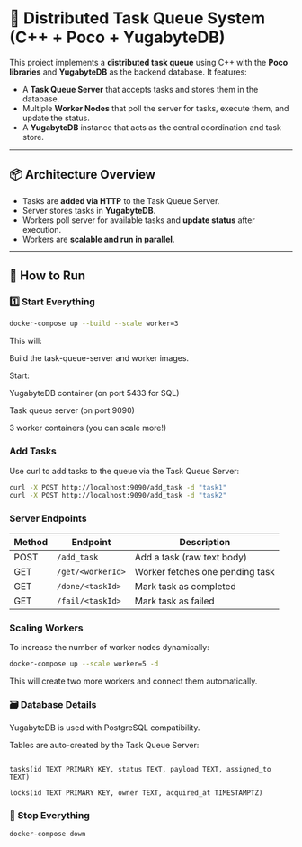 # 🚀 Distributed Task Queue System (C++ + Poco + YugabyteDB)

This project implements a **distributed task queue** using C++ with the **Poco libraries** and **YugabyteDB** as the backend database. It features:

- A **Task Queue Server** that accepts tasks and stores them in the database.
- Multiple **Worker Nodes** that poll the server for tasks, execute them, and update the status.
- A **YugabyteDB** instance that acts as the central coordination and task store.

---

## 📦 Architecture Overview


- Tasks are **added via HTTP** to the Task Queue Server.
- Server stores tasks in **YugabyteDB**.
- Workers poll server for available tasks and **update status** after execution.
- Workers are **scalable and run in parallel**.

---

## 🚀 How to Run

### 1️⃣ Start Everything

```bash
docker-compose up --build --scale worker=3
```
This will:

Build the task-queue-server and worker images.

Start:

YugabyteDB container (on port 5433 for SQL)

Task queue server (on port 9090)

3 worker containers (you can scale more!)

### Add Tasks
Use curl to add tasks to the queue via the Task Queue Server:

```bash
curl -X POST http://localhost:9090/add_task -d "task1"
curl -X POST http://localhost:9090/add_task -d "task2"
```

###  Server Endpoints

| Method | Endpoint          | Description                     |
| ------ | ----------------- | ------------------------------- |
| POST   | `/add_task`       | Add a task (raw text body)      |
| GET    | `/get/<workerId>` | Worker fetches one pending task |
| GET    | `/done/<taskId>`  | Mark task as completed          |
| GET    | `/fail/<taskId>`  | Mark task as failed             |

### Scaling Workers
To increase the number of worker nodes dynamically:
```bash
docker-compose up --scale worker=5 -d
```
This will create two more workers and connect them automatically.

### 🗃️ Database Details
YugabyteDB is used with PostgreSQL compatibility.

Tables are auto-created by the Task Queue Server:
```

tasks(id TEXT PRIMARY KEY, status TEXT, payload TEXT, assigned_to TEXT)

locks(id TEXT PRIMARY KEY, owner TEXT, acquired_at TIMESTAMPTZ)
```
### 🛑 Stop Everything
```docker-compose down```
